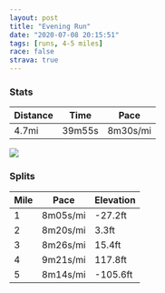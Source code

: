 ```yaml
---
layout: post
title: "Evening Run"
date: "2020-07-08 20:15:51"
tags: [runs, 4-5 miles]
race: false
strava: true
---
```


### Stats

| Distance | Time | Pace |
|----------|------|------|
|4.7mi|39m55s|8m30s/mi|

<img src='https://maps.googleapis.com/maps/api/staticmap?maptype=roadmap&path=enc:ibwwFx_sbMBEJ?DE{@fCmALCDhB@`@Nx@Fx@p@D?pAjA\RbCfAVHv@Fj@Pv@^XD`Ar@RHR?NDRAd@Lb@TTBR\t@n@h@P`@DNTLH`@Jl@b@h@v@F?|A`Ar@Vl@v@VJb@d@NFj@GTFb@p@RNd@TTVFAFBVVf@Z`A`ANZRXVTHBFH\Lh@FZNHFb@j@RB\d@\Lr@PVRlAjA^NFHRHJ?`Ad@RXNLPRb@\p@R\^h@X`@HXd@RRVJVDTLd@\\PPRLJPDL?d@ZVd@XPPDT?PKVLTXZ?PC@EFCPSd@[^Ap@HTBPHXTt@z@x@h@\JPEJKDAR?VDZn@HD\ALKb@MROLAV@j@PD?JHJBNIx@{@JCL@JIj@WLMHQB?PRHBvAy@VCJBl@]XWN]VBj@_@JCTUNS`@S~@OXATHJAp@SVCFED?THL?d@G`@Sj@DTCTI|@y@`@KLQf@_@JOdAWv@Yb@Wb@Kl@SRKNMTIr@q@T]Lg@^k@HIDU^}@RSJO?CHGHa@P]D[HMFq@FYP_@J[LWBWESNOTw@X_@FSDWJSHe@JiARiAr@iAHYBAHFH@LIx@qAb@mA?IVu@Xo@HWBEPKTa@?IESHMHEb@aAPg@Fa@BCPu@PUVQHOPs@@OCQ?SHq@?k@FKh@Gj@FdA?\C|@Rp@FdA@j@Fr@@v@V\Fz@Dz@^h@LXNTF`@?RCTTh@RdADd@PzA`Ap@^nBj@h@Vj@PZR\PJ?`@L|@^t@^TH^V~@T^N^Hb@TLJLb@v@VJNJFN@AGBSRWz@y@z@k@r@s@XI^_@p@U|@g@PQD?d@_@v@aA`@]z@Y^YFCNOHAf@_@zAm@VQd@QZULCHDVAVOPAXGXS@DD@z@YTEHIX]PMHKp@g@ZAZQd@Qf@IVKZ@JEp@e@dB_Ad@QJIPEf@Ud@Yr@WdB{@NKZGTKnAcAl@STOn@SLSr@g@dAQn@Yv@i@r@WHAh@@`@Qh@Mr@_@X]v@a@p@i@h@Q|@OVUr@_@h@Er@Bd@OTQLYZe@ZSh@SNAr@JfB?HBBFEHI?@?LA\@d@HJCRFlAQZQ?IFI?e@C_@Jm@EoABGPKTYBWFM&key=AIzaSyC1MId7bFpkLXNAaYhBSTb8jLyiSqzbDtM&size=800x800&markers=color:yellow|label:S|40.75573,-73.99437&markers=color:green|label:F|40.69751999999997,-73.98512999999994'>

### Splits

| Mile | Pace | Elevation |
|------|------|-----------|
|1|8m05s/mi|-27.2ft|
|2|8m20s/mi|3.3ft|
|3|8m26s/mi|15.4ft|
|4|9m21s/mi|117.8ft|
|5|8m14s/mi|-105.6ft|
